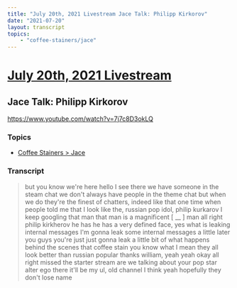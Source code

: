 ```yaml
---
title: "July 20th, 2021 Livestream Jace Talk: Philipp Kirkorov"
date: "2021-07-20"
layout: transcript
topics:
    - "coffee-stainers/jace"
---
```

# [July 20th, 2021 Livestream](../2021-07-20.md)
## Jace Talk: Philipp Kirkorov
https://www.youtube.com/watch?v=7j7c8D3okLQ

### Topics
* [Coffee Stainers > Jace](../topics/coffee-stainers/jace.md)

### Transcript

> but you know we're here hello I see there we have someone in the steam chat we don't always have people in the theme chat but when we do they're the finest of chatters, indeed like that one time when people told me that I look like the, russian pop idol, philip kurkarov I keep googling that man that man is a magnificent [ __ ] man all right philip kirkherov he has he has a very defined face, yes what is leaking internal messages I'm gonna leak some internal messages a little later you guys you're just just gonna leak a little bit of what happens behind the scenes that coffee stain you know what I mean they all look better than russian popular thanks william, yeah yeah okay all right missed the starter stream are we talking about your pop star alter ego there it'll be my ul, old channel I think yeah hopefully they don't lose name
